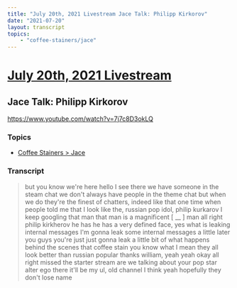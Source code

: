 ```yaml
---
title: "July 20th, 2021 Livestream Jace Talk: Philipp Kirkorov"
date: "2021-07-20"
layout: transcript
topics:
    - "coffee-stainers/jace"
---
```

# [July 20th, 2021 Livestream](../2021-07-20.md)
## Jace Talk: Philipp Kirkorov
https://www.youtube.com/watch?v=7j7c8D3okLQ

### Topics
* [Coffee Stainers > Jace](../topics/coffee-stainers/jace.md)

### Transcript

> but you know we're here hello I see there we have someone in the steam chat we don't always have people in the theme chat but when we do they're the finest of chatters, indeed like that one time when people told me that I look like the, russian pop idol, philip kurkarov I keep googling that man that man is a magnificent [ __ ] man all right philip kirkherov he has he has a very defined face, yes what is leaking internal messages I'm gonna leak some internal messages a little later you guys you're just just gonna leak a little bit of what happens behind the scenes that coffee stain you know what I mean they all look better than russian popular thanks william, yeah yeah okay all right missed the starter stream are we talking about your pop star alter ego there it'll be my ul, old channel I think yeah hopefully they don't lose name
